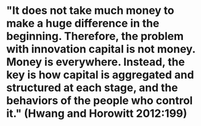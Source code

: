 # "It does not take much money to make a huge difference in the beginning. Therefore, the problem with innovation capital is not money. Money is everywhere. Instead, the key is how capital is aggregated and structured at each stage, and the behaviors of the people who control it." (Hwang and Horowitt 2012:199)